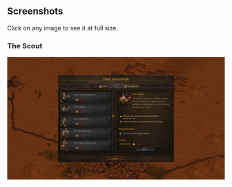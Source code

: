 ## Screenshots

Click on any image to see it at full size.

### The Scout

<img src="./the_scout_1-0.jpg" width="1000">

